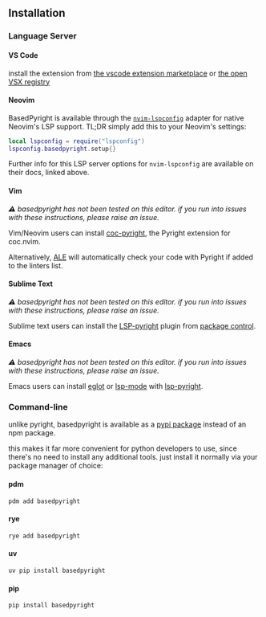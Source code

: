 ## Installation

### Language Server

#### VS Code
install the extension from [the vscode extension marketplace](https://marketplace.visualstudio.com/items?itemName=detachhead.basedpyright) or [the open VSX registry](https://open-vsx.org/extension/detachhead/basedpyright)

#### Neovim
BasedPyright is available through the [`nvim-lspconfig`](https://github.com/neovim/nvim-lspconfig/blob/master/doc/server_configurations.md#basedpyright) adapter for native Neovim's LSP support.  TL;DR simply add this to your Neovim's settings:
```lua
local lspconfig = require("lspconfig")
lspconfig.basedpyright.setup{}
```
Further info for this LSP server options for `nvim-lspconfig` are available on their docs, linked above.

#### Vim
*⚠ basedpyright has not been tested on this editor. if you run into issues with these instructions, please raise an issue.*

Vim/Neovim users can install [coc-pyright](https://github.com/fannheyward/coc-pyright), the Pyright extension for coc.nvim.

Alternatively, [ALE](https://github.com/dense-analysis/ale) will automatically check your code with Pyright if added to the linters list.

#### Sublime Text
*⚠ basedpyright has not been tested on this editor. if you run into issues with these instructions, please raise an issue.*

Sublime text users can install the [LSP-pyright](https://github.com/sublimelsp/LSP-pyright) plugin from [package control](https://packagecontrol.io/packages/LSP-pyright).

#### Emacs
*⚠ basedpyright has not been tested on this editor. if you run into issues with these instructions, please raise an issue.*

Emacs users can install [eglot](https://github.com/joaotavora/eglot) or [lsp-mode](https://github.com/emacs-lsp/lsp-mode) with [lsp-pyright](https://github.com/emacs-lsp/lsp-pyright).

### Command-line

unlike pyright, basedpyright is available as a [pypi package](https://pypi.org/project/basedpyright/) instead of an npm package.

this makes it far more convenient for python developers to use, since there's no need to install any additional tools. just install it normally via your package manager of choice:

<!-- tabs:start -->

#### **pdm**

```
pdm add basedpyright
```

#### **rye**

```
rye add basedpyright
```

#### **uv**

```
uv pip install basedpyright
```

#### **pip**

```
pip install basedpyright
```

<!-- tabs:end -->